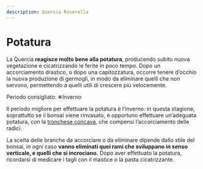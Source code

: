 ```yaml
---
description: Quercia Roverella
---
```


# Potatura

La Quercia **reagisce molto bene alla potatura**, producendo subito nuova vegetazione e cicatrizzando le ferite in poco tempo. Dopo un accorciamento drastico,  o dopo una capitozzatura, occorre tenere d’occhio la nuova produzione di germogli, in modo da eliminare quelli che non servono, permettendo a quelli utili di crescere più velocemente.

Periodo consigliato: ❄Inverno

Il periodo migliore per effettuare la potatura è l’inverno: in questa stagione, soprattutto se il bonsai viene rinvasato, è opportuno effettuare un’adeguata potatura, con la [tronchese concava](https://www.pagineverdibonsai.it/prodotti/tronchese-concavo-sensei---da-%E2%82%AC--49,00/id-1079.htm), che compensi l’accorciamento delle radici.

La scelta delle branche da accorciare o da eliminare dipende dallo stile del bonsai, in ogni caso **vanno eliminati quei rami che sviluppano in senso verticale, e quelli che si incrociano.** Dopo aver effettuato la potatura, ricordarsi di  medicare i tagli con il mastice o la pasta cicatrizzante.

